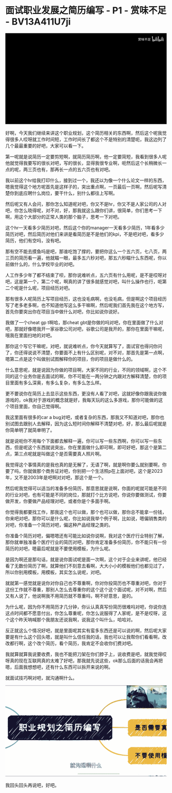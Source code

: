 # 面试职业发展之简历编写 - P1 - 赏味不足 - BV13A411U7ji

![](img/76cfa397d91d2871acf34dcbe4278990_0.png)

好啊，今天我们继续来讲这个职业规划，这个简历相关的东西啊，然后这个呢我觉得很多人哎呀就工作时间短，工作时间长了都这个不是特别的清楚呃，我这边列了几个最最重要的好吧，大家可以看一下。

第一呢就是说简历一定要剪短啊，就简历简历啊，他一定要简短，我看到很多人呢他就觉得我要写的很长对吧，写的很长，显得我很专业啊，呃然后这个长稍微长一点的呢，两三页也有，那再长一点的五六页也有对吧。

我以前这个hr给我打印什么，接到过一个，我还以为像一个什么论文一样的东西，嗯我觉得这个地方呢首先是这样子的，突出重点啊，一页最后一页啊，然后呢写清楚你到底应聘什么岗位，要干什么，别什么都往上写啊。

然后呢又有人会问，那你怎么知道呢对吧，你又不是hr，你又不是人家公司的人对吧，你怎么晓得呢，对不对，好，那我就这么跟你们讲，很简单，你们思考一下啊，用这个大部分的正常人类的那个脑子，思考一下对吧。

这个hr一天看多少简历对吧，然后这个你的manager一天看多少简历，1年看多少简历对吧，然后简历对他们来讲是看简历是不是他们的kpi，不是吧对吧，看多少简历，他们有空吗，没有吧。

那有空不能去摸鱼吗是吧，那谁吃饱了撑的，要把你这么一个五六页，七八页，两三页的简历看一遍，他就瞄一眼，最多五六秒对吧，那五六秒瞄什么东西呢，你以前做什么的，什么学校毕业的对吧。

人工作多少年了都不结束了呗，那你说难听点，五六页有什么用呢，是不是哎呀对吧，这是第一个，第二个呢，啊真的讲了很多就感觉对吧，叫什么操作也行，呃第二个呢是什么呢，项目经历对吧。

那有很多人呢简历上写项目经历，这也没毛病啊，也没毛病，但是啊这个项目经历写了老多老多啊，也不知道他写这么多干嘛啊，然后呢我们首先我在这个地方写，首先你要突出你在项目当中做什么对吧，你比如说你说好。

我做了一个cheat gp t啊哈，那cheat gbt是你做的吗对吧，你在里面做了什么对吧，那就好像嗯我开一家谷歌公司对吧，谷歌公司是我开的，那你在里面干嘛呢，哦我在里面扫地的对吧。

那你这个写它干嘛呢，对吧，就说难听点，你今天就算写了，面试官也得问你问了，你还得说说不清楚，你要面不上有什么区别呢，对不对，那首先是第一点啊，嗯第二点是这个叫做别试图解释你的项目，你的项目是做什么的。

什么意思呢，就是说因为你做的项目啊，大家不同的行业，不同的领域啊，这个不同的这个业务你是去面试的啊，你不可能在一两分钟之内跟对方解释清楚，你的项目里面有多么深奥，有多么复杂，有多么怎么样。

更不要说你在简历上去显示这些东西，更没有人看了对吧，这就好像你跟我说你做游戏的，ok我对于游戏的概念就是好，我每天玩的这么多游戏，那你可能做的这个项目里面，你自己觉得啊。

我这里面有很多的car a bug对吧，或者复杂的东西，那我又不知道对吧，那你也别试图去跟别人去解释，因为这么短时间你解释不清楚对吧，好，那么最后呢就是你简单明了就简单明了。

就是说呃你不用每个下面都去解释一遍，你可以写一些东西啊，你可以写一些东西，但是呢这个东西就说突出，你在里面做什么即可啊，即可好吧，那这个是第二点，第三点呢就是叫做这个是否需要真人照片啊。

我觉得这个事情真的是我也真的是无解了，无语了啊，就是啊你要么就别要啊，你要了吗，你就做那个商务证对吧，你别把一个生活照p在上面对吧，这个是2023年，又不是2003年是吧啊对对吧，那这个是一个。

然后呢我觉得可以适当的准备多份简历，那意思就是说啊，你面的呢就可能是不同的行业对吧，也有可能是不同的岗位，那就打个比方说吧，你说你要做测试，你要做开发，你要做产品经理对吧，或者你是个多面手啊。

你觉得我都要找工作，那我这个也可以做，那个也可以做，那你总不能拿一份钱，你来吧对吧，那你可以是什么呢，你比如说我举个例子啊，比如说，嗯偏销售类的对吧，你准备一个简历对吧，偏这种产品经理之类的。

你准备个简历对吧，偏嗯嗯还有可能比如说你说啊，我对这个医疗行业特别了解，那你就单独准备个医疗行业的简历对吧，那你肯定准备多份简历，你不能只有一份简历的对吧，嗯最后呢就是不要使用模板，为什么呢。

是因为啊还是那句话，就是说你面试呢是面一次啊，这个对于企业来讲呢，他已经看了无数份简历了啊，就算他们不刻意去看啊，大大小小的模板他们也都见过了，所以你别用模板，用模板，其实怎么说呢，对吧。

就就第一感觉就是说你对你自己也不尊重啊，你对你投简历也不尊重对吧，你对于这份工作就不尊重，那别人怎么去尊重你的这个这个这个面试呢，对不对啊，然后又有人说了，他说啊我不用简历就不尊重吗，啊不好意思，是的。

为什么呢，因为你不用简历才几分钟，你认认真真写份简历很难吗对吧，你说你连这点时间都不愿意付出，你怎么尊重呢，你怎么说服得了人家呢，是不是哎呀，这个这个昨天呐喊那个我朋友还说我啊，说我这个叫什么，哈哈对。

反正就这么个情况好吧，就是里面呢其实有蛮多东西还是可以说的啊，然后呢大家要是有什么这个回头嗯，就是叫什么信任我的话，我也可以让我帮你们看看啊，改改都行啊，这个改个简历，看个简历，我肯定不会收你们费对吧。

我就算就算我说要收费，我也不能把刀架在你们脖子上，说收费是吧，就我觉得哎呀真的现在互联网真的太难了好吧，那我就先说这些，ok那么后面的话我会再把嗯，后面我想想吧，还有什么东西可以拆开来说的啊。

就面试技巧啊对吧，就沟通啊什么。

![](img/76cfa397d91d2871acf34dcbe4278990_2.png)

我回头回头再说吧，好吧。